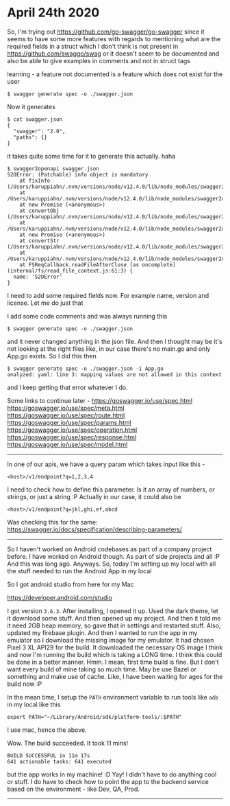 # April 24th 2020

So, I'm trying out 
https://github.com/go-swagger/go-swagger 
since it seems to have some more
features with regards to mentioning
what are the required fields in a
struct which I don't think is not
present in https://github.com/swaggo/swag
or it doesn't seem to be documented
and also be able to give
examples in comments and not in struct
tags

learning - a feature not documented
is a feature which does not exist
for the user

```
$ swagger generate spec -o ./swagger.json
```

Now it generates

```
$ cat swagger.json
{
  "swagger": "2.0",
  "paths": {}
}
```

it takes quite some time for it to
generate this actually. haha

```
$ swagger2openapi swagger.json
S2OError: (Patchable) info object is mandatory
    at fixInfo (/Users/karuppiahn/.nvm/versions/node/v12.4.0/lib/node_modules/swagger2openapi/index.js:1265:27)
    at /Users/karuppiahn/.nvm/versions/node/v12.4.0/lib/node_modules/swagger2openapi/index.js:1488:9
    at new Promise (<anonymous>)
    at convertObj (/Users/karuppiahn/.nvm/versions/node/v12.4.0/lib/node_modules/swagger2openapi/index.js:1356:28)
    at /Users/karuppiahn/.nvm/versions/node/v12.4.0/lib/node_modules/swagger2openapi/index.js:1557:13
    at new Promise (<anonymous>)
    at convertStr (/Users/karuppiahn/.nvm/versions/node/v12.4.0/lib/node_modules/swagger2openapi/index.js:1538:28)
    at /Users/karuppiahn/.nvm/versions/node/v12.4.0/lib/node_modules/swagger2openapi/index.js:1597:17
    at FSReqCallback.readFileAfterClose [as oncomplete] (internal/fs/read_file_context.js:61:3) {
  name: 'S2OError'
}
```

I need to add some required fields now.
For example name, version and license.
Let me do just that

I add some code comments and was always 
running this

```
$ swagger generate spec -o ./swagger.json
```

and it never changed anything in the json
file. And then I thought may be it's not
looking at the right files like, in our
case there's no main.go and only App.go
exists. So I did this then

```
$ swagger generate spec -o ./swagger.json -i App.go
analyzed: yaml: line 3: mapping values are not allowed in this context
```

and I keep getting that error whatever I do.

Some links to continue later -
https://goswagger.io/use/spec.html
https://goswagger.io/use/spec/meta.html
https://goswagger.io/use/spec/route.html
https://goswagger.io/use/spec/params.html
https://goswagger.io/use/spec/operation.html
https://goswagger.io/use/spec/response.html
https://goswagger.io/use/spec/model.html

---

In one of our apis, we have a query param
which takes input like this -

```
<host>/v1/endpoint?q=1,2,3,4
```

I need to check how to define this parameter.
Is it an array of numbers, or strings,
or just a string :P Actually in our case,
it could also be

```
<host>/v1/endpoint?q=jkl,ghi,ef,abcd
```

Was checking this for the same:
https://swagger.io/docs/specification/describing-parameters/

---

So I haven't worked on Android codebases
as part of a company project before. I have
worked on Android though. As part of side
projects and all :P And this was long ago.
Anyways. So, today I'm setting up my local
with all the stuff needed to run the Android
App in my local

So I got android studio from here for my
Mac

https://developer.android.com/studio

I got version `3.6.3`. After installing,
I opened it up. Used the dark theme,
let it download some stuff. And then
opened up my project. And then it told me
it need 2GB heap memory, so gave that
in settings and restarted stuff. Also,
updated my firebase plugin. And then I
wanted to run the app in my emulator so
I download the missing image for my
emulator. It had chosen Pixel 3 XL API29
for the build. It downloaded the necessary
OS image I think and now I'm running the 
build which is taking a LONG time. I think 
this could be done in a better manner. Hmm.
I mean, first time build is fine. But I don't
want every build of mine taking so much time.
May be use Bazel or something and make use
of cache. Like, I have been waiting for ages
for the build now :P

In the mean time, I setup the `PATH` environment variable
to run tools like `adb` in my local like this

```
export PATH="~/Library/Android/sdk/platform-tools/:$PATH"
```

I use mac, hence the above.

Wow. The build succeeded. It took 11 mins!

```
BUILD SUCCESSFUL in 11m 17s
641 actionable tasks: 641 executed
```

but the app works in my machine! :D Yay!
I didn't have to do anything cool or stuff.
I do have to check how to point the
app to the backend service based on the
environment - like Dev, QA, Prod.

---